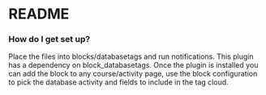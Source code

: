 # README #

### How do I get set up? ###

Place the files into blocks/databasetags and run notifications.
This plugin has a dependency on block_databasetags.
Once the plugin is installed you can add the block to any course/activity page, use the block configuration to pick the database activity and fields to include in the tag cloud.